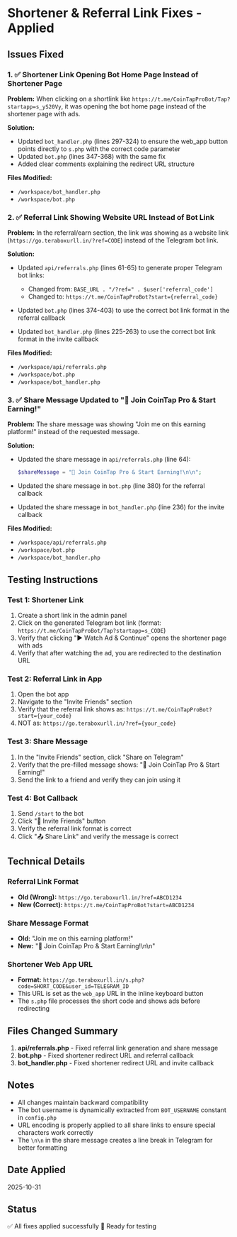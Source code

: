# Shortener & Referral Link Fixes - Applied

## Issues Fixed

### 1. ✅ Shortener Link Opening Bot Home Page Instead of Shortener Page
**Problem:** When clicking on a shortlink like `https://t.me/CoinTapProBot/Tap?startapp=s_yS20Vy`, it was opening the bot home page instead of the shortener page with ads.

**Solution:** 
- Updated `bot_handler.php` (lines 297-324) to ensure the web_app button points directly to `s.php` with the correct code parameter
- Updated `bot.php` (lines 347-368) with the same fix
- Added clear comments explaining the redirect URL structure

**Files Modified:**
- `/workspace/bot_handler.php`
- `/workspace/bot.php`

### 2. ✅ Referral Link Showing Website URL Instead of Bot Link
**Problem:** In the referral/earn section, the link was showing as a website link (`https://go.teraboxurll.in/?ref=CODE`) instead of the Telegram bot link.

**Solution:**
- Updated `api/referrals.php` (lines 61-65) to generate proper Telegram bot links:
  - Changed from: `BASE_URL . "/?ref=" . $user['referral_code']`
  - Changed to: `https://t.me/CoinTapProBot?start={referral_code}`

- Updated `bot.php` (lines 374-403) to use the correct bot link format in the referral callback
- Updated `bot_handler.php` (lines 225-263) to use the correct bot link format in the invite callback

**Files Modified:**
- `/workspace/api/referrals.php`
- `/workspace/bot.php`
- `/workspace/bot_handler.php`

### 3. ✅ Share Message Updated to "🎁 Join CoinTap Pro & Start Earning!"
**Problem:** The share message was showing "Join me on this earning platform!" instead of the requested message.

**Solution:**
- Updated the share message in `api/referrals.php` (line 64):
  ```php
  $shareMessage = "🎁 Join CoinTap Pro & Start Earning!\n\n";
  ```

- Updated the share message in `bot.php` (line 380) for the referral callback
- Updated the share message in `bot_handler.php` (line 236) for the invite callback

**Files Modified:**
- `/workspace/api/referrals.php`
- `/workspace/bot.php`
- `/workspace/bot_handler.php`

## Testing Instructions

### Test 1: Shortener Link
1. Create a short link in the admin panel
2. Click on the generated Telegram bot link (format: `https://t.me/CoinTapProBot/Tap?startapp=s_CODE`)
3. Verify that clicking "▶️ Watch Ad & Continue" opens the shortener page with ads
4. Verify that after watching the ad, you are redirected to the destination URL

### Test 2: Referral Link in App
1. Open the bot app
2. Navigate to the "Invite Friends" section
3. Verify that the referral link shows as: `https://t.me/CoinTapProBot?start={your_code}`
4. NOT as: `https://go.teraboxurll.in/?ref={your_code}`

### Test 3: Share Message
1. In the "Invite Friends" section, click "Share on Telegram"
2. Verify that the pre-filled message shows: "🎁 Join CoinTap Pro & Start Earning!"
3. Send the link to a friend and verify they can join using it

### Test 4: Bot Callback
1. Send `/start` to the bot
2. Click "👥 Invite Friends" button
3. Verify the referral link format is correct
4. Click "📤 Share Link" and verify the message is correct

## Technical Details

### Referral Link Format
- **Old (Wrong):** `https://go.teraboxurll.in/?ref=ABCD1234`
- **New (Correct):** `https://t.me/CoinTapProBot?start=ABCD1234`

### Share Message Format
- **Old:** "Join me on this earning platform!"
- **New:** "🎁 Join CoinTap Pro & Start Earning!\n\n"

### Shortener Web App URL
- **Format:** `https://go.teraboxurll.in/s.php?code=SHORT_CODE&user_id=TELEGRAM_ID`
- This URL is set as the `web_app` URL in the inline keyboard button
- The `s.php` file processes the short code and shows ads before redirecting

## Files Changed Summary

1. **api/referrals.php** - Fixed referral link generation and share message
2. **bot.php** - Fixed shortener redirect URL and referral callback
3. **bot_handler.php** - Fixed shortener redirect URL and invite callback

## Notes

- All changes maintain backward compatibility
- The bot username is dynamically extracted from `BOT_USERNAME` constant in `config.php`
- URL encoding is properly applied to all share links to ensure special characters work correctly
- The `\n\n` in the share message creates a line break in Telegram for better formatting

## Date Applied
2025-10-31

## Status
✅ All fixes applied successfully
🧪 Ready for testing
